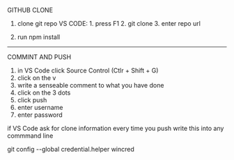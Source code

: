 GITHUB CLONE
1.  clone git repo 
    VS CODE: 
        1. press F1 
        2. git clone
        3. enter repo url

2.  run npm install
________________________________________

COMMINT AND PUSH
1.  in VS Code click Source Control (Ctlr + Shift + G)
2.  click on the v
3.  write a senseable comment to what you have done
4.  click on the 3 dots
5.  click push
6.  enter username
7.  enter password

if VS Code ask for clone information every time you push
write this into any commmand line

git config --global credential.helper wincred